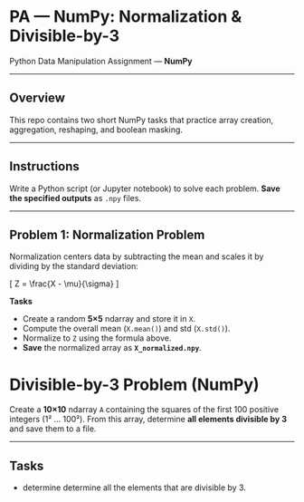 # PA — NumPy: Normalization & Divisible-by-3

Python Data Manipulation Assignment — **NumPy**

---

## Overview
This repo contains two short NumPy tasks that practice array creation, aggregation, reshaping, and boolean masking.

---

## Instructions
Write a Python script (or Jupyter notebook) to solve each problem. **Save the specified outputs** as `.npy` files.

---

## Problem 1: Normalization Problem

Normalization centers data by subtracting the mean and scales it by dividing by the standard deviation:

\[
Z = \frac{X - \mu}{\sigma}
\]

**Tasks**
- Create a random **5×5** ndarray and store it in `X`.
- Compute the overall mean (`X.mean()`) and std (`X.std()`).
- Normalize to `Z` using the formula above.
- **Save** the normalized array as **`X_normalized.npy`**.

# Divisible-by-3 Problem (NumPy)

Create a **10×10** ndarray `A` containing the squares of the first 100 positive integers (1² … 100²). From this array, determine **all elements divisible by 3** and save them to a file.

---

## Tasks

- determine determine all the elements that are divisible by 3. 


